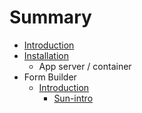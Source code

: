 # Summary

* [Introduction](README.md)
* [Installation](install/README.md)
   * App server / container
* Form Builder
   * [Introduction](Form-Builder-Introduction.md)
       * [Sun-intro](fb/sub-intro.md)

